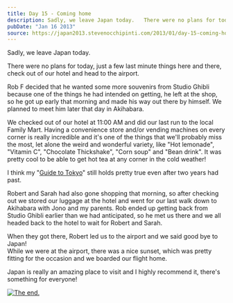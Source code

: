 ```yaml
---
title: Day 15 - Coming home
description: Sadly, we leave Japan today.   There were no plans for today, just a few last minute things here and there, check out of our hotel and head ...
pubDate: "Jan 16 2013"
source: https://japan2013.stevenocchipinti.com/2013/01/day-15-coming-home.html
---
```


Sadly, we leave Japan today.

There were no plans for today, just a few last minute things here and there, check out of our hotel and head to the airport.

Rob F decided that he wanted some more souvenirs from Studio Ghibli because one of the things he had intended on getting, he left at the shop, so he got up early that morning and made his way out there by himself. We planned to meet him later that day in Akihabara.

We checked out of our hotel at 11:00 AM and did our last run to the local Family Mart. Having a convenience store and/or vending machines on every corner is really incredible and it's one of the things that we'll probably miss the most, let alone the weird and wonderful variety, like "Hot lemonade", "Vitamin C", "Chocolate Thickshake", "Corn soup" and "Bean drink". It was pretty cool to be able to get hot tea at any corner in the cold weather!

I think my "[Guide to Tokyo](http://japan2010.stevenocchipinti.com/2010/01/guide-to-tokyo.html)" still holds pretty true even after two years had past.

Robert and Sarah had also gone shopping that morning, so after checking out we stored our luggage at the hotel and went for our last walk down to Akihabara with Jono and my parents. Rob ended up getting back from Studio Ghibli earlier than we had anticipated, so he met us there and we all headed back to the hotel to wait for Robert and Sarah.

When they got there, Robert led us to the airport and we said good bye to Japan!  
While we were at the airport, there was a nice sunset, which was pretty fitting for the occasion and we boarded our flight home.

Japan is really an amazing place to visit and I highly recommend it, there's something for everyone!

[![The end.](https://2.bp.blogspot.com/-d-lrz2agATU/UPaXunXi0ZI/AAAAAAAAA-Q/9wUZK94qpLs/s320/DSC_7951.JPG)](https://2.bp.blogspot.com/-d-lrz2agATU/UPaXunXi0ZI/AAAAAAAAA-Q/9wUZK94qpLs/s1600/DSC_7951.JPG)
